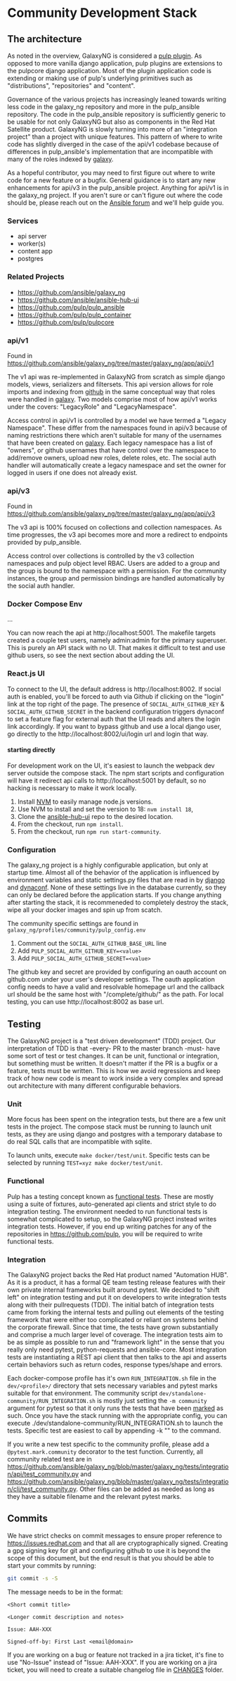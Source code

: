 # Community Development Stack

## The architecture

As noted in the overview, GalaxyNG is considered a [pulp plugin](https://docs.pulpproject.org/pulpcore/plugins/index.html). As opposed to more vanilla django application, pulp plugins are extensions to the pulpcore django application. Most of the plugin application code is extending or making use of pulp's underlying primitives such as "distributions", "repositories" and "content".

Governance of the various projects has increasingly leaned towards writing less code in the galaxy_ng repository and more in the pulp_ansible repository. The code in the pulp_ansible repository is sufficiently generic to be usable for not only GalaxyNG but also as components in the Red Hat Satellite product. GalaxyNG is slowly turning into more of an "integration project" than a project with unique features. This pattern of where to write code has slightly diverged in the case of the api/v1 codebase because of differences in pulp_ansible's implementation that are incompatible with many of the roles indexed by [galaxy](https://galaxy.ansible.com).

As a hopeful contributor, you may need to first figure out where to write code for a new feature or a bugfix. General guidance is to start any new enhancements for api/v3 in the pulp_ansible project. Anything for api/v1 is in the galaxy_ng project. If you aren't sure or can't figure out where the code should be, please reach out on the [Ansible forum](https://docs.ansible.com/ansible/devel/community/communication.html) and we'll help guide you.


### Services

* api server
* worker(s)
* content app
* postgres


### Related Projects

* https://github.com/ansible/galaxy_ng
* https://github.com/ansible/ansible-hub-ui
* https://github.com/pulp/pulp_ansible
* https://github.com/pulp/pulp_container
* https://github.com/pulp/pulpcore


### api/v1

Found in https://github.com/ansible/galaxy_ng/tree/master/galaxy_ng/app/api/v1

The v1 api was re-implemented in GalaxyNG from scratch as simple django models, views, serializers and filtersets. This api version allows for role imports and indexing from [github](https://github.com) in the same conceptual way that roles were handled in [galaxy](https://galaxy.ansible.com). Two models comprise most of how api/v1 works under the covers: "LegacyRole" and "LegacyNamespace".

Access control in api/v1 is controlled by a model we have termed a "Legacy Namespace". These differ from the namespaces found in api/v3 because of naming restrictions there which aren't suitable for many of the usernames that have been created on [galaxy](https://galaxy.ansible.com). Each legacy namespace has a list of "owners", or github usernames that have control over the namespace to add/remove owners, upload new roles, delete roles, etc. The social auth handler will automatically create a legacy namespace and set the owner for logged in users if one does not already exist.


### api/v3

Found in https://github.com/ansible/galaxy_ng/tree/master/galaxy_ng/app/api/v3

The v3 api is 100% focused on collections and collection namespaces. As time progresses, the v3 api becomes more and more a redirect to endpoints provided by pulp_ansible.

Access control over collections is controlled by the v3 collection namespaces and pulp object level RBAC. Users are added to a group and the group is bound to the namespace with a permission. For the community instances, the group and permission bindings are handled automatically by the social auth handler.

### Docker Compose Env

...

You can now reach the api at http://localhost:5001. The makefile targets created a couple test users, namely admin:admin for the primary superuser. This is purely an API stack with no UI. That makes it difficult to test and use github users, so see the next section about adding the UI.

### React.js UI

To connect to the UI, the default address is http://localhost:8002. If social auth is enabled, you'll be forced to auth via Github if clicking on the "login" link at the top right of the page. The presence of `SOCIAL_AUTH_GITHUB_KEY` & `SOCIAL_AUTH_GITHUB_SECRET` in the backend configuration triggers dynaconf to set a feature flag for external auth that the UI reads and alters the login link accordingly. If you want to bypass github and use a local django user, go directly to the http://localhost:8002/ui/login url and login that way.

#### starting directly

For development work on the UI, it's easiest to launch the webpack dev server outside the compose stack. The npm start scripts and configuration will have it redirect api calls to http://localhost:5001 by default, so no hacking is necessary to make it work locally.

1. Install [NVM](https://github.com/nvm-sh/nvm) to easily manage node.js versions.
2. Use NVM to install and set the version to 18: `nvm install 18`,
3. Clone the [ansible-hub-ui](https://github.com/ansible/ansible-hub-ui) repo to the desired location.
4. From the checkout, run `npm install`.
5. From the checkout, run `npm run start-community`.

### Configuration

The galaxy_ng project is a highly configurable application, but only at startup time. Almost all of the behavior of the application is influenced by environment variables and static settings.py files that are read in by [django](https://www.djangoproject.com/) and [dynaconf](https://www.dynaconf.com/). None of these settings live in the database currently, so they can only be declared before the application starts. If you change anything after starting the stack, it is recommeneded to completely destroy the stack, wipe all your docker images and spin up from scatch.

The community specific settings are found in `galaxy_ng/profiles/community/pulp_config.env`

1. Comment out the `SOCIAL_AUTH_GITHUB_BASE_URL` line
2. Add `PULP_SOCIAL_AUTH_GITHUB_KEY=<value>`
3. Add `PULP_SOCIAL_AUTH_GITHUB_SECRET=<value>`

The github key and secret are provided by configuring an oauth account on github.com under your user's developer settings. The oauth application config needs to have a valid and resolvable homepage url and the callback url should be the same host with "/complete/github/" as the path. For local testing, you can use http://localhost:8002 as base url.

## Testing

The GalaxyNG project is a "test driven development" (TDD) project. Our interpretation of TDD is that -every- PR to the master branch -must- have some sort of test or test changes. It can be unit, functional or integration, but something must be written. It doesn't matter if the PR is a bugfix or a feature, tests must be written. This is how we avoid regressions and keep track of how new code is meant to work inside a very complex and spread out architecture with many different configurable behaviors.

### Unit

More focus has been spent on the integration tests, but there are a few unit tests in the project. The compose stack must be running to launch unit tests, as they are using django and postgres with a temporary database to do real SQL calls that are incompatible with sqlite.

To launch units, execute `make docker/test/unit`. Specific tests can be selected by running `TEST=xyz make docker/test/unit`.

### Functional

Pulp has a testing concept known as [functional tests](https://docs.pulpproject.org/pulpcore/en/master/nightly/contributing/tests.html#functional-tests). These are mostly using a suite of fixtures, auto-generated api clients and strict style to do integration testing. The environment needed to run functional tests is somewhat complicated to setup, so the GalaxyNG project instead writes integration tests. However, if you end up writing patches for any of the repositories in https://github.com/pulp, you will be required to write functional tests.


### Integration

The GalaxyNG project backs the Red Hat product named "Automation HUB". As it is a product, it has a formal QE team testing release features with their own private internal frameworks built around pytest. We decided to "shift left" on integration testing and put it on developers to write integration tests along with their pullrequests (TDD). The initial batch of integration tests came from forking the internal tests and pulling out elements of the testing framework that were either too complicated or reliant on systems behind the corporate firewall. Since that time, the tests have grown substantially and comprise a much larger level of coverage. The integration tests aim to be as simple as possible to run and "framework light" in the sense that you really only need pytest, python-requests and ansible-core. Most integration tests are instantiating a REST api client that then talks to the api and asserts certain behaviors such as return codes, response types/shape and errors.

Each docker-compose profile has it's own `RUN_INTEGRATION.sh` file in the `dev/<profile>/` directory that sets necessary variables and pytest marks suitable for that environment. The community script `dev/standalone-community/RUN_INTEGRATION.sh` is mostly just setting the `-m community` argument for pytest so that it only runs the tests that have been [marked](https://docs.pytest.org/en/7.1.x/how-to/mark.html) as such. Once you have the stack running with the appropriate config, you can execute ./dev/standalone-community/RUN_INTEGRATION.sh to launch the tests. Specific test are easiest to call by appending -k "<testname>" to the command.

If you write a new test specific to the community profile, please add a `@pytest.mark.community` decorator to the test function. Currently, all community related test are in https://github.com/ansible/galaxy_ng/blob/master/galaxy_ng/tests/integration/api/test_community.py and https://github.com/ansible/galaxy_ng/blob/master/galaxy_ng/tests/integration/cli/test_community.py. Other files can be added as needed as long as they have a suitable filename and the relevant pytest marks.


## Commits

We have strict checks on commit messages to ensure proper reference to https://issues.redhat.com and that all are cryptographically signed. Creating a gpg signing key for git and configuring github to use it is beyond the scope of this document, but the end result is that you should be able to start your commits by running:

```bash
git commit -s -S
```

The message needs to be in the format:

```
<Short commit title>

<Longer commit description and notes>

Issue: AAH-XXX

Signed-off-by: First Last <email@domain>
```

If you are working on a bug or feature not tracked in a jira ticket, it's fine to use "No-Issue" instead of "Issue: AAH-XXX". If you are working on a jira ticket, you will need to create a suitable changelog file in [CHANGES](https://github.com/ansible/galaxy_ng/tree/master/CHANGES) folder.
